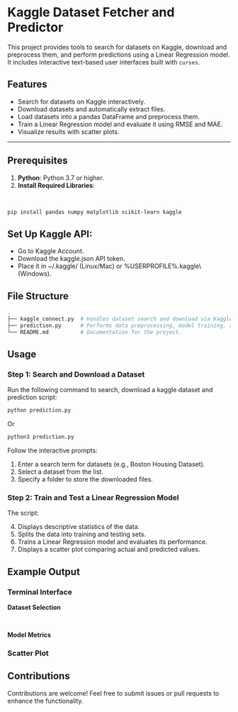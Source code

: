 # Kaggle Dataset Fetcher and Predictor

This project provides tools to search for datasets on Kaggle, download and preprocess them, and perform predictions using a Linear Regression model. It includes interactive text-based user interfaces built with `curses`.

## Features

- Search for datasets on Kaggle interactively.
- Download datasets and automatically extract files.
- Load datasets into a pandas DataFrame and preprocess them.
- Train a Linear Regression model and evaluate it using RMSE and MAE.
- Visualize results with scatter plots.

---

## Prerequisites

1. **Python**: Python 3.7 or higher.
2. **Install Required Libraries**:
<br>
   
   ```bash
   pip install pandas numpy matplotlib scikit-learn kaggle
   ```

## Set Up Kaggle API:

- Go to Kaggle Account.
- Download the kaggle.json API token.
- Place it in ~/.kaggle/ (Linux/Mac) or %USERPROFILE%\.kaggle\ (Windows).

## File Structure
```bash
.
├── kaggle_connect.py  # Handles dataset search and download via Kaggle API.
├── prediction.py      # Performs data preprocessing, model training, and visualization.
└── README.md          # Documentation for the project.
```

## Usage

### Step 1: Search and Download a Dataset

Run the following command to search, download a kaggle dataset and prediction script:
```bash
python prediction.py
```
Or
```bash
python3 prediction.py
```
Follow the interactive prompts:

1. Enter a search term for datasets (e.g., Boston Housing Dataset).
2. Select a dataset from the list.
3. Specify a folder to store the downloaded files.

### Step 2: Train and Test a Linear Regression Model
The script:

4. Displays descriptive statistics of the data.
5. Splits the data into training and testing sets.
6. Trains a Linear Regression model and evaluates its performance.
7. Displays a scatter plot comparing actual and predicted values.

## Example Output
### Terminal Interface
**Dataset Selection**

<br>

**Model Metrics**

### Scatter Plot

## Contributions

Contributions are welcome! Feel free to submit issues or pull requests to enhance the functionality.